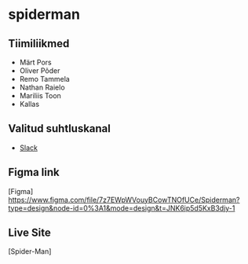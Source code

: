 # spiderman

## Tiimiliikmed

- Märt Pors
- Oliver Põder
- Remo Tammela
- Nathan Raielo
- Mariliis Toon
- Kallas

## Valitud suhtluskanal
- [Slack](https://slack.com/)

## Figma link

[Figma] https://www.figma.com/file/7z7EWpWVouyBCowTNOfUCe/Spiderman?type=design&node-id=0%3A1&mode=design&t=JNK6ip5d5KxB3djy-1

## Live Site 

[Spider-Man] 
